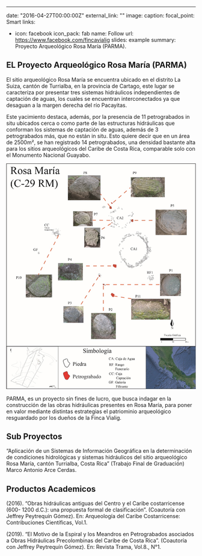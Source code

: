 ---
date: "2016-04-27T00:00:00Z"
external_link: ""
image:
  caption: 
  focal_point: Smart
links:
- icon: facebook
  icon_pack: fab
  name: Follow
  url: https://www.facebook.com/fincavialig
slides: example
summary: Proyecto Arqueológico Rosa María (PARMA).


## EL Proyecto Arqueológico Rosa María (PARMA)

El sitio arqueológico Rosa María se encuentra ubicado en el distrito La Suiza, cantón de Turrialba, en la provincia de Cartago, este lugar se caracteriza por presentar tres sistemas hidráulicos independientes de captación de aguas, los cuales se encuentran interconectados ya que desaguan a la margen derecha del río Pacayitas.  

Este yacimiento destaca, además, por la presencia de 11 petrograbados in situ ubicados cerca o como parte de las estructuras hidráulicas que conforman los sistemas de captación de aguas, además de 3 petrograbados más, que no están in situ. Esto quiere decir que en un área de 2500m², se han registrado 14 petrograbados, una densidad bastante alta para los sitios arqueológicos del Caribe de Costa Rica, comparable solo con el Monumento Nacional Guayabo.

![png](./index_1_0.png)

PARMA, es un proyecto sin fines de lucro, que busca indagar en la construcción de las obras hidráulicas presentes en Rosa María, para poner en valor mediante distintas estrategias el patriominio arqueológico resguardado por los dueños de la Finca Vialig.

## Sub Proyectos

“Aplicación de un Sistemas de Información Geográfica en la determinación de condiciones hidrológicas y sistemas hidráulicos del sitio arqueológico Rosa María, cantón Turrialba, Costa Rica” (Trabajo Final de Graduación) Marco Antonio Arce Cerdas.

## Productos Academicos

(2016). “Obras hidráulicas antiguas del Centro y el Caribe costarricense (600-
1200 d.C.): una propuesta formal de clasificación”. (Coautoría con Jeffrey
Peytrequín Gómez). En: Arqueología del Caribe Costarricense: Contribuciones
Científicas, Vol.1.

(2019). “El Motivo de la Espiral y los Meandros en Petrograbados asociados a
Obras Hidráulicas Precolombinas del Caribe de Costa Rica”. (Coautoría con
Jeffrey Peytrequín Gómez). En: Revista Trama, Vol.8., N°1.
